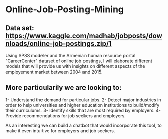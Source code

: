 # Online-Job-Posting-Mining

## Data set: https://www.kaggle.com/madhab/jobposts/downloads/online-job-postings.zip/1

Using SPSS modeler and the Armenian human resource portal "CareerCenter" dataset of online job postings, I will elaborate different models that will provide us with insights on different aspects of the employement market between 2004 and 2015.

## More particularily we are looking to:

  1- Understand the demand for particular jobs.
  2- Detect major industries in order to help universities and higher education institutions to build/modify their curriculums.
  3- Identify skills that are most required by employers.
  4- Provide recommendations for job seekers and employers. 
  
 As an interesting we can build a chatbot that would incorporate this tool, to make it even intuitive for employers and job seekers.
